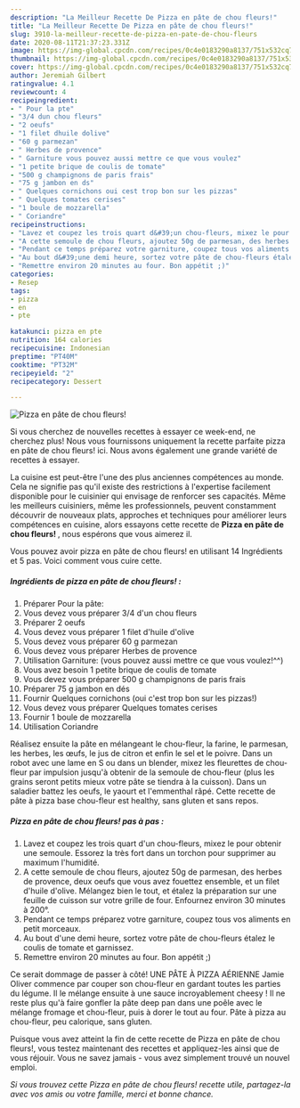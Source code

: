 ```yaml
---
description: "La Meilleur Recette De Pizza en pâte de chou fleurs!"
title: "La Meilleur Recette De Pizza en pâte de chou fleurs!"
slug: 3910-la-meilleur-recette-de-pizza-en-pate-de-chou-fleurs
date: 2020-08-11T21:37:23.331Z
image: https://img-global.cpcdn.com/recipes/0c4e0183290a8137/751x532cq70/pizza-en-pate-de-chou-fleurs-photo-principale-de-la-recette.jpg
thumbnail: https://img-global.cpcdn.com/recipes/0c4e0183290a8137/751x532cq70/pizza-en-pate-de-chou-fleurs-photo-principale-de-la-recette.jpg
cover: https://img-global.cpcdn.com/recipes/0c4e0183290a8137/751x532cq70/pizza-en-pate-de-chou-fleurs-photo-principale-de-la-recette.jpg
author: Jeremiah Gilbert
ratingvalue: 4.1
reviewcount: 4
recipeingredient:
- " Pour la pte"
- "3/4 dun chou fleurs"
- "2 oeufs"
- "1 filet dhuile dolive"
- "60 g parmezan"
- " Herbes de provence"
- " Garniture vous pouvez aussi mettre ce que vous voulez"
- "1 petite brique de coulis de tomate"
- "500 g champignons de paris frais"
- "75 g jambon en ds"
- " Quelques cornichons oui cest trop bon sur les pizzas"
- " Quelques tomates cerises"
- "1 boule de mozzarella"
- " Coriandre"
recipeinstructions:
- "Lavez et coupez les trois quart d&#39;un chou-fleurs, mixez le pour obtenir une semoule. Essorez la très fort dans un torchon pour supprimer au maximum l&#39;humidité."
- "A cette semoule de chou fleurs, ajoutez 50g de parmesan, des herbes de provence, deux oeufs que vous avez fouettez ensemble, et un filet d&#39;huile d&#39;olive. Mélangez bien le tout, et étalez la préparation sur une feuille de cuisson sur votre grille de four. Enfournez environ 30 minutes à 200°."
- "Pendant ce temps préparez votre garniture, coupez tous vos aliments en petit morceaux."
- "Au bout d&#39;une demi heure, sortez votre pâte de chou-fleurs étalez le coulis de tomate et garnissez."
- "Remettre environ 20 minutes au four. Bon appétit ;)"
categories:
- Resep
tags:
- pizza
- en
- pte

katakunci: pizza en pte 
nutrition: 164 calories
recipecuisine: Indonesian
preptime: "PT40M"
cooktime: "PT32M"
recipeyield: "2"
recipecategory: Dessert

---
```



![Pizza en pâte de chou fleurs!](https://img-global.cpcdn.com/recipes/0c4e0183290a8137/751x532cq70/pizza-en-pate-de-chou-fleurs-photo-principale-de-la-recette.jpg)

Si vous cherchez de nouvelles recettes à essayer ce week-end, ne cherchez plus! Nous vous fournissons uniquement la recette parfaite pizza en pâte de chou fleurs! ici. Nous avons également une grande variété de recettes à essayer.

La cuisine est peut-être l'une des plus anciennes compétences au monde. Cela ne signifie pas qu'il existe des restrictions à l'expertise facilement disponible pour le cuisinier qui envisage de renforcer ses capacités. Même les meilleurs cuisiniers, même les professionnels, peuvent constamment découvrir de nouveaux plats, approches et techniques pour améliorer leurs compétences en cuisine, alors essayons cette recette de <strong> Pizza en pâte de chou fleurs! </strong>, nous espérons que vous aimerez il.

<!--inarticleads1-->

Vous pouvez avoir pizza en pâte de chou fleurs! en utilisant 14 Ingrédients et 5 pas. Voici comment vous cuire cette.

##### Ingrédients de pizza en pâte de chou fleurs! :

1. Préparer  Pour la pâte:
1. Vous devez vous préparer 3/4 d&#39;un chou fleurs
1. Préparer 2 oeufs
1. Vous devez vous préparer 1 filet d&#39;huile d&#39;olive
1. Vous devez vous préparer 60 g parmezan
1. Vous devez vous préparer  Herbes de provence
1. Utilisation  Garniture: (vous pouvez aussi mettre ce que vous voulez!^^)
1. Vous avez besoin 1 petite brique de coulis de tomate
1. Vous devez vous préparer 500 g champignons de paris frais
1. Préparer 75 g jambon en dés
1. Fournir  Quelques cornichons (oui c&#39;est trop bon sur les pizzas!)
1. Vous devez vous préparer  Quelques tomates cerises
1. Fournir 1 boule de mozzarella
1. Utilisation  Coriandre


Réalisez ensuite la pâte en mélangeant le chou-fleur, la farine, le parmesan, les herbes, les œufs, le jus de citron et enfin le sel et le poivre. Dans un robot avec une lame en S ou dans un blender, mixez les fleurettes de chou-fleur par impulsion jusqu&#39;à obtenir de la semoule de chou-fleur (plus les grains seront petits mieux votre pâte se tiendra à la cuisson). Dans un saladier battez les oeufs, le yaourt et l&#39;emmenthal râpé. Cette recette de pâte à pizza base chou-fleur est healthy, sans gluten et sans repos. 

<!--inarticleads2-->

##### Pizza en pâte de chou fleurs! pas à pas :

1. Lavez et coupez les trois quart d&#39;un chou-fleurs, mixez le pour obtenir une semoule. Essorez la très fort dans un torchon pour supprimer au maximum l&#39;humidité.
1. A cette semoule de chou fleurs, ajoutez 50g de parmesan, des herbes de provence, deux oeufs que vous avez fouettez ensemble, et un filet d&#39;huile d&#39;olive. Mélangez bien le tout, et étalez la préparation sur une feuille de cuisson sur votre grille de four. Enfournez environ 30 minutes à 200°.
1. Pendant ce temps préparez votre garniture, coupez tous vos aliments en petit morceaux.
1. Au bout d&#39;une demi heure, sortez votre pâte de chou-fleurs étalez le coulis de tomate et garnissez.
1. Remettre environ 20 minutes au four. Bon appétit ;)


Ce serait dommage de passer à côté! UNE PÂTE À PIZZA AÉRIENNE Jamie Oliver commence par couper son chou-fleur en gardant toutes les parties du légume. Il le mélange ensuite à une sauce incroyablement cheesy ! Il ne reste plus qu&#39;à faire gonfler la pâte deep pan dans une poêle avec le mélange fromage et chou-fleur, puis à dorer le tout au four. Pâte à pizza au chou-fleur, peu calorique, sans gluten. 

<!--inarticleads1-->

<p>
Puisque vous avez atteint la fin de cette recette de Pizza en pâte de chou fleurs!, vous testez maintenant des recettes et appliquez-les ainsi que de vous réjouir. Vous ne savez jamais - vous avez simplement trouvé un nouvel emploi.
</p>

<p>
<i>Si vous trouvez cette Pizza en pâte de chou fleurs! recette utile, partagez-la avec vos amis ou votre famille, merci et bonne chance.</i>
</p>
